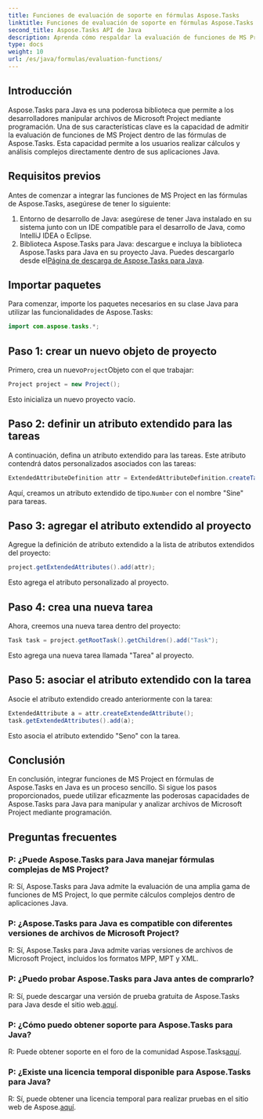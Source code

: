 ```yaml
---
title: Funciones de evaluación de soporte en fórmulas Aspose.Tasks
linktitle: Funciones de evaluación de soporte en fórmulas Aspose.Tasks
second_title: Aspose.Tasks API de Java
description: Aprenda cómo respaldar la evaluación de funciones de MS Project en fórmulas de Aspose.Tasks usando Java. Aumente su productividad con Aspose.Tasks.
type: docs
weight: 10
url: /es/java/formulas/evaluation-functions/
---
```


## Introducción
Aspose.Tasks para Java es una poderosa biblioteca que permite a los desarrolladores manipular archivos de Microsoft Project mediante programación. Una de sus características clave es la capacidad de admitir la evaluación de funciones de MS Project dentro de las fórmulas de Aspose.Tasks. Esta capacidad permite a los usuarios realizar cálculos y análisis complejos directamente dentro de sus aplicaciones Java.
## Requisitos previos
Antes de comenzar a integrar las funciones de MS Project en las fórmulas de Aspose.Tasks, asegúrese de tener lo siguiente:
1. Entorno de desarrollo de Java: asegúrese de tener Java instalado en su sistema junto con un IDE compatible para el desarrollo de Java, como IntelliJ IDEA o Eclipse.
2.  Biblioteca Aspose.Tasks para Java: descargue e incluya la biblioteca Aspose.Tasks para Java en su proyecto Java. Puedes descargarlo desde el[Página de descarga de Aspose.Tasks para Java](https://releases.aspose.com/tasks/java/).
## Importar paquetes
Para comenzar, importe los paquetes necesarios en su clase Java para utilizar las funcionalidades de Aspose.Tasks:
```java
import com.aspose.tasks.*;
```

## Paso 1: crear un nuevo objeto de proyecto
 Primero, crea un nuevo`Project`Objeto con el que trabajar:
```java
Project project = new Project();
```
Esto inicializa un nuevo proyecto vacío.
## Paso 2: definir un atributo extendido para las tareas
A continuación, defina un atributo extendido para las tareas. Este atributo contendrá datos personalizados asociados con las tareas:
```java
ExtendedAttributeDefinition attr = ExtendedAttributeDefinition.createTaskDefinition(CustomFieldType.Number, ExtendedAttributeTask.Number1, "Sine");
```
 Aquí, creamos un atributo extendido de tipo.`Number` con el nombre "Sine" para tareas.
## Paso 3: agregar el atributo extendido al proyecto
Agregue la definición de atributo extendido a la lista de atributos extendidos del proyecto:
```java
project.getExtendedAttributes().add(attr);
```
Esto agrega el atributo personalizado al proyecto.
## Paso 4: crea una nueva tarea
Ahora, creemos una nueva tarea dentro del proyecto:
```java
Task task = project.getRootTask().getChildren().add("Task");
```
Esto agrega una nueva tarea llamada "Tarea" al proyecto.
## Paso 5: asociar el atributo extendido con la tarea
Asocie el atributo extendido creado anteriormente con la tarea:
```java
ExtendedAttribute a = attr.createExtendedAttribute();
task.getExtendedAttributes().add(a);
```
Esto asocia el atributo extendido "Seno" con la tarea.

## Conclusión
En conclusión, integrar funciones de MS Project en fórmulas de Aspose.Tasks en Java es un proceso sencillo. Si sigue los pasos proporcionados, puede utilizar eficazmente las poderosas capacidades de Aspose.Tasks para Java para manipular y analizar archivos de Microsoft Project mediante programación.
## Preguntas frecuentes
### P: ¿Puede Aspose.Tasks para Java manejar fórmulas complejas de MS Project?
R: Sí, Aspose.Tasks para Java admite la evaluación de una amplia gama de funciones de MS Project, lo que permite cálculos complejos dentro de aplicaciones Java.
### P: ¿Aspose.Tasks para Java es compatible con diferentes versiones de archivos de Microsoft Project?
R: Sí, Aspose.Tasks para Java admite varias versiones de archivos de Microsoft Project, incluidos los formatos MPP, MPT y XML.
### P: ¿Puedo probar Aspose.Tasks para Java antes de comprarlo?
 R: Sí, puede descargar una versión de prueba gratuita de Aspose.Tasks para Java desde el sitio web.[aquí](https://purchase.aspose.com/buy).
### P: ¿Cómo puedo obtener soporte para Aspose.Tasks para Java?
R: Puede obtener soporte en el foro de la comunidad Aspose.Tasks[aquí](https://forum.aspose.com/c/tasks/15).
### P: ¿Existe una licencia temporal disponible para Aspose.Tasks para Java?
 R: Sí, puede obtener una licencia temporal para realizar pruebas en el sitio web de Aspose.[aquí](https://purchase.aspose.com/temporary-license/).